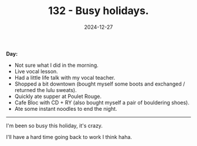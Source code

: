 ﻿---
title: 132 - Busy holidays.
date: 2024-12-27
categories: ["daily"]
tags: posts

---
**Day:** 

- Not sure what I did in the morning.
- Live vocal lesson.
- Had a little life talk with my vocal teacher.
- Shopped a bit downtown (bought myself some boots and exchanged / returned the lulu sweats).
- Quickly ate supper at Poulet Rouge.
- Cafe Bloc with CD + RY (also bought myself a pair of bouldering shoes).
- Ate some instant noodles to end the night.
---
I'm been so busy this holiday, it's crazy.

I'll have a hard time going back to work I think haha.
